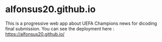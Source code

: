 # alfonsus20.github.io
This is a progressive web app about UEFA Champions news for dicoding final submission.
You can see the deployment here : https://alfonsus20.github.io/
